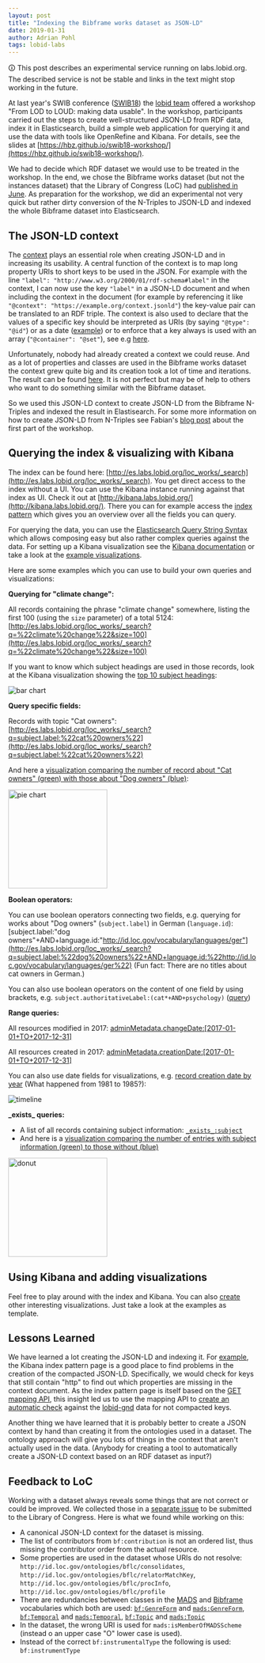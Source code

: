```yaml
---
layout: post
title: "Indexing the Bibframe works dataset as JSON-LD"
date: 2019-01-31
author: Adrian Pohl
tags: lobid-labs
---
```


<div class="alert-info">
&#x1f6c8; This post describes an experimental service running on labs.lobid.org. The described service is not be stable and links in the text might stop working in the future.
</div>

At last year's SWIB conference ([SWIB18](http://swib.org/swib18/programme.html)) the [lobid team](http://lobid.org/team/) offered a workshop "From LOD to LOUD: making data usable". In the workshop, participants carried out the steps to create well-structured JSON-LD from RDF data, index it in Elasticsearch, build a simple web application for querying it and use the data with tools like OpenRefine and Kibana. For details, see the slides at [https://hbz.github.io/swib18-workshop/](https://hbz.github.io/swib18-workshop/).

We had to decide which RDF dataset we would use to be treated in the workshop. In the end, we chose the Bibframe works dataset (but not the instances dataset) that the Library of Congress (LoC) had [published in June](https://listserv.loc.gov/cgi-bin/wa?A2=BIBFRAME;3141fdaf.1806). As preparation for the workshop, we did an experimental not very quick but rather dirty conversion of the N-Triples to JSON-LD and indexed the whole Bibframe dataset into Elasticsearch.

## The JSON-LD context

The [context](https://json-ld.org/spec/latest/json-ld/#the-context) plays an essential role when creating JSON-LD and in increasing its usability. A central function of the context is to map long property URIs to short keys to be used in the JSON. For example with the line `"label": "http://www.w3.org/2000/01/rdf-schema#label"` in the context, I can now use the key `"label"` in a JSON-LD document and when including the context in the document (for example by referencing it like `"@context": "https://example.org/context.jsonld"`) the key-value pair can be translated to an RDF triple. The context is also used to declare that the values of a specific key should be interpreted as URIs (by saying `"@type": "@id"`) or as a date ([example](https://github.com/hbz/swib18-workshop/blob/85b3d87d2d3d18f7f435a617a3e8b7c104b56b3f/data/context.json#L139-L142)) or to enforce that a key always is used with an array (`"@container": "@set"`), see e.g [here](https://github.com/hbz/swib18-workshop/blob/85b3d87d2d3d18f7f435a617a3e8b7c104b56b3f/data/context.json#L263-L267).

Unfortunately, nobody had already created a context we could reuse. And as a lot of properties and classes are used in the Bibframe works dataset the context grew quite big and its creation took a lot of time and iterations. The result can be found [here](https://github.com/hbz/swib18-workshop/blob/master/data/context.json). It is not perfect but may be of help to others who want to do something similar with the Bibframe dataset.

So we used this JSON-LD context to create JSON-LD from the Bibframe N-Triples and indexed the result in Elastisearch. For some more information on how to create JSON-LD from N-Triples see Fabian's [blog post](http://fsteeg.com/notes/from-rdf-to-json-with-json-ld) about the first part of the workshop.

## Querying the index & visualizing with Kibana

The index can be found here: [http://es.labs.lobid.org/loc_works/_search](http://es.labs.lobid.org/loc_works/_search). You get direct access to the index without a UI. You can use the Kibana instance running against that index as UI. Check it out at [http://kibana.labs.lobid.org/](http://kibana.labs.lobid.org/). There you can for example access the [index pattern](http://kibana.labs.lobid.org/app/kibana#/management/kibana/indices/AWcq7SBQx7AjQfXZ73pv) which gives you an overview over all the fields you can query.

For querying the data, you can use the [Elasticsearch Query String Syntax](https://www.elastic.co/guide/en/elasticsearch/reference/5.6/query-dsl-query-string-query.html#query-string-syntax) which allows composing easy  but also rather complex queries against the data. For setting up a Kibana visualization see the [Kibana documentation](https://www.elastic.co/guide/en/kibana/5.6/createvis.html) or take a look at the [example visualizations](http://kibana.labs.lobid.org/app/kibana#/visualize).

Here are some examples which you can use to build your own queries and visualizations:

**Querying for "climate change":**

All records containing the phrase "climate change" somewhere, listing the first 100 (using the `size` parameter) of a total 5124: [http://es.labs.lobid.org/loc_works/_search?q=%22climate%20change%22&size=100](http://es.labs.lobid.org/loc_works/_search?q=%22climate%20change%22&size=100)

If you want to know which subject headings are used in those records, look at the Kibana visualization showing the [top 10 subject headings](http://kibana.labs.lobid.org/goto/6f8434fca70236e694c189aab538aaf8):

![bar chart](/images/20190131_bibframe-dataset/top-10-subjects-climate-change.png)


**Query specific fields:**

Records with topic "Cat owners": [http://es.labs.lobid.org/loc_works/_search?q=subject.label:%22cat%20owners%22](http://es.labs.lobid.org/loc_works/_search?q=subject.label:%22cat%20owners%22)

And here a [visualization comparing the number of record about "Cat owners" (green) with those about "Dog owners" (blue)](http://kibana.labs.lobid.org/goto/36fc3fb32b0983053dcd7ea8bd226ff9):

<img src="/images/20190131_bibframe-dataset/dogs-vs-cats.png" alt="pie chart" style="width:200px !important;height:200px !important;">

**Boolean operators:**

You can use boolean operators connecting two fields, e.g. querying for works about "Dog owners" (`subject.label`) in German (`language.id`): [subject.label:"dog owners"+AND+language.id:"http://id.loc.gov/vocabulary/languages/ger"](http://es.labs.lobid.org/loc_works/_search?q=subject.label:%22dog%20owners%22+AND+language.id:%22http://id.loc.gov/vocabulary/languages/ger%22) (Fun fact: There are no titles about cat owners in German.)

You can also use boolean operators on the content of one field by using brackets, e.g. `subject.authoritativeLabel:(cat*+AND+psychology)` ([query](http://es.labs.lobid.org/loc_works/_search?q=subject.authoritativeLabel:%28cat*+AND+psychology%29&size=100))

**Range queries:**

All resources modified in 2017: [adminMetadata.changeDate:[2017-01-01+TO+2017-12-31]](http://es.labs.lobid.org/loc_works/_search?q=adminMetadata.changeDate:[2017-01-01+TO+2017-12-31])

All resources created in 2017: [adminMetadata.creationDate:[2017-01-01+TO+2017-12-31]](http://es.labs.lobid.org/loc_works/_search?q=adminMetadata.creationDate:[2017-01-01+TO+2017-12-31])

You can also use date fields for visualizations, e.g. [record creation date by year](http://kibana.labs.lobid.org/goto/49a8fee1a547f276673384d65e868939) (What happened from 1981 to 1985?):

![timeline](/images/20190131_bibframe-dataset/timeline-creation-date.png)

**\_exists\_ queries:**
- A list of all records containing subject information: [`_exists_:subject`](http://es.labs.lobid.org/loc_works/_search?q=_exists_:subject)
- And here is a [visualization comparing the number of entries with subject information (green) to those without (blue)](http://kibana.labs.lobid.org/goto/88cc6fabfc3c35076bd3450e6170b08d)

<img src="/images/20190131_bibframe-dataset/subject-donut.png" alt="donut" style="width:200px !important;height:200px !important;">

## Using Kibana and adding visualizations

Feel free to play around with the index and Kibana. You can also [create](http://kibana.labs.lobid.org/app/kibana#/visualize/new) other interesting visualizations. Just take a look at the examples as template.

## Lessons Learned

We have learned a lot creating the JSON-LD and indexing it. For [example](https://github.com/hbz/swib18-workshop/issues/23#issuecomment-438217655), the Kibana index pattern page is a good place to find problems in the creation of the compacted JSON-LD. Specifically, we would check for keys that still contain "http" to find out which properties are missing in the context document. As the index pattern page is itself based on the [GET mapping API](https://www.elastic.co/guide/en/elasticsearch/reference/current/indices-get-mapping.html), this insight led us to use the mapping API to [create an automatic check](https://github.com/hbz/lobid-gnd/issues/171) against the [lobid-gnd](http://blog.lobid.org/tags/lobid-gnd) data for not compacted keys.

Another thing we have learned that it is probably better to create a JSON context by hand than creating it from the ontologies used in a dataset. The ontology approach will give you lots of things in the context that aren't actually used in the data. (Anybody for creating a tool to automatically create a JSON-LD context based on an RDF dataset as input?)

## Feedback to LoC

Working with a dataset always reveals some things that are not correct or could be improved. We collected those in a [separate issue](https://github.com/hbz/swib18-workshop/issues/33) to be submitted to the Library of Congress. Here is what we found while working on this:

- A canonical JSON-LD context for the dataset is missing.
- The list of contributors from `bf:contribution` is not an ordered list, thus missing the contributor order from the actual resource.
- Some properties are used in the dataset whose URIs do not resolve: `http://id.loc.gov/ontologies/bflc/consolidates`, `http://id.loc.gov/ontologies/bflc/relatorMatchKey`, `http://id.loc.gov/ontologies/bflc/procInfo`, `http://id.loc.gov/ontologies/bflc/profile`
- There are redundancies between classes in the [MADS](http://www.loc.gov/mads/rdf/v1) and [Bibframe](http://id.loc.gov/ontologies/bibframe/) vocabularies which both are used: [`bf:GenreForm`](http://id.loc.gov/ontologies/bibframe/GenreForm) and [`mads:GenreForm`](http://www.loc.gov/mads/rdf/v1#GenreForm), [`bf:Temporal`](http://id.loc.gov/ontologies/bibframe/Temporal) and [`mads:Temporal`](http://www.loc.gov/mads/rdf/v1#Temporal), [`bf:Topic`](http://id.loc.gov/ontologies/bibframe/Topic) and [`mads:Topic`](http://www.loc.gov/mads/rdf/v1#Topic)
- In the dataset, the wrong URI is used for `mads:isMemberOfMADSScheme` (instead o an upper case "O" lower case is used).
- Instead of the correct `bf:instrumentalType` the following is used: `bf:instrumentType`